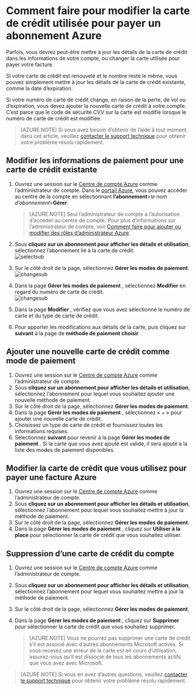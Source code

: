 <properties
    pageTitle="Comment faire pour modifier la carte de crédit utilisée pour payer un abonnement Azure | Microsoft Azure"
    description="Décrit la procédure pour modifier la carte de crédit utilisée pour payer un abonnement Azure"
    services=""
    documentationCenter=""
    authors="genlin"
    manager="mbaldwin"
    editor=""
    tags="billing"
    />

<tags
    ms.service="billing"
    ms.workload="na"
    ms.tgt_pltfrm="na"
    ms.devlang="na"
    ms.topic="article"
    ms.date="08/24/2016"
    ms.author="genli"/>

# <a name="how-to-change-the-credit-card-used-to-pay-for-an-azure-subscription"></a>Comment faire pour modifier la carte de crédit utilisée pour payer un abonnement Azure

Parfois, vous devrez peut-être mettre à jour les détails de la carte de crédit dans les informations de votre compte, ou changer la carte utilisée pour payer votre facture.

Si votre carte de crédit est renouvelé et le nombre reste le même, vous pouvez simplement mettre à jour les détails de la carte de crédit existante, comme la date d’expiration.

Si votre numéro de carte de crédit change, en raison de la perte, de vol ou d’expiration, vous devez ajouter la nouvelle carte de crédit à votre compte. C’est parce que le code de sécurité CVV sur la carte est modifié lorsque le numéro de carte de crédit est modifiée.

> [AZURE.NOTE] Si vous avez besoin d’obtenir de l’aide à tout moment dans cet article, veuillez [contacter le support technique](https://portal.azure.com/?#blade/Microsoft_Azure_Support/HelpAndSupportBlade) pour obtenir votre problème résolu rapidement.

## <a name="edit-payment-information-for-an-existing-credit-card"></a>Modifier les informations de paiement pour une carte de crédit existante
1. Ouvrez une session sur le [Centre de compte Azure](https://account.windowsazure.com/Subscriptions) comme l’administrateur de compte. Dans le [portail Azure](https://portal.azure.com), vous pouvez accéder au centre de la compte en sélectionnant **l’abonnement**>*le nom d’abonnement*>**Gérer**.

    > [AZURE.NOTE] Seul l’administrateur de compte a l’autorisation d’accéder au centre de compte. Pour plus d’informations sur l’administrateur de compte, voir [Comment faire pour ajouter ou modifier des rôles d’administrateur Azure](billing-add-change-azure-subscription-administrator.md).

2. Sous **cliquez sur un abonnement pour afficher les détails et utilisation**, sélectionnez l’abonnement lié à la carte de crédit.</br> ![selectsub](./media/billing-how-to-change-credit-card/selectsub.png)
3. Sur le côté droit de la page, sélectionnez **Gérer les modes de paiement**.</br> ![changesub](./media/billing-how-to-change-credit-card/changesub_new.png)
4. Dans la page **Gérer les modes de paiement** , sélectionnez **Modifier** en regard du numéro de carte de crédit.</br> ![changesub](./media/billing-how-to-change-credit-card/editcard_new.png)
5. Dans la page **Modifier** , vérifiez que vous avez sélectionné le numéro de carte et du type de carte de crédit.
6. Pour apporter les modifications aux détails de la carte, puis cliquez sur **suivant** à la page de **méthode de paiement choisir** .

## <a name="add-a-new-credit-card-as-a-payment-method"></a>Ajouter une nouvelle carte de crédit comme mode de paiement
1. Ouvrez une session sur le [Centre de compte Azure](https://account.windowsazure.com/Subscriptions) comme l’administrateur de compte.
2. Sous **cliquez sur un abonnement pour afficher les détails et utilisation**, sélectionnez l’abonnement pour lequel vous souhaitez ajouter une nouvelle méthode de paiement.
3. Sur le côté droit de la page, sélectionnez **Gérer les modes de paiement**.
4. Dans la page **Gérer les modes de paiement** , sélectionnez « + » pour ajouter une nouvelle carte de crédit.
5. Choisissez un type de carte de crédit et fournissez toutes les informations requises.
6. Sélectionnez **suivant** pour revenir à la page **Gérer les modes de paiement** . Si la carte que vous avez ajouté est valide, il sera ajouté à la liste des modes de paiement disponibles.

## <a name="change-the-credit-card-that-you-use-to-pay-an-azure-bill"></a>Modifier la carte de crédit que vous utilisez pour payer une facture Azure
1. Ouvrez une session sur le [Centre de compte Azure](https://account.windowsazure.com/Subscriptions) comme l’administrateur de compte.
2. Sous **cliquez sur un abonnement pour afficher les détails et utilisation**, sélectionnez l’abonnement pour lequel vous souhaitez mettre à jour la méthode de paiement.
3. Sur le côté droit de la page, sélectionnez **Gérer les modes de paiement**.
4. Dans la page **Gérer les modes de paiement** , cliquez sur **Utiliser à la place** pour sélectionner la carte de crédit que vous souhaitez utiliser.

## <a name="removing-a-credit-card-from-the-account"></a>Suppression d’une carte de crédit du compte
1. Ouvrez une session sur le [Centre de compte Azure](https://account.windowsazure.com/Subscriptions) comme l’administrateur de compte.
2. Sous **cliquez sur un abonnement pour afficher les détails et utilisation**, sélectionnez l’abonnement pour lequel vous souhaitez mettre à jour la méthode de paiement.
3. Sur le côté droit de la page, sélectionnez **Gérer les modes de paiement**.
4. Dans la page **Gérer les modes de paiement** , cliquez sur **Supprimer** pour sélectionner la carte de crédit que vous souhaitez supprimer.

    > [AZURE.NOTE] Vous ne pourrez pas supprimer une carte de crédit s’il est associé avec d’autres abonnements Microsoft actives. Si vous recevez une erreur de la carte est en cours d’utilisation, assurez-vous qu’il est dissocié de tous les abonnements actifs que vous avez avec Microsoft.

> [AZURE.NOTE] Si vous en avez d’autres questions, veuillez [contacter le support technique](https://portal.azure.com/?#blade/Microsoft_Azure_Support/HelpAndSupportBlade) pour obtenir votre problème résolu rapidement.

